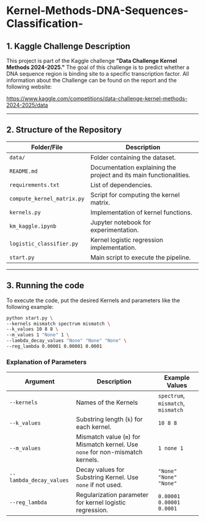 # Kernel-Methods-DNA-Sequences-Classification-

## 1. Kaggle Challenge Description
This project is part of the Kaggle challenge **"Data Challenge Kernel Methods 2024-2025."** The goal of this challenge is to predict whether a DNA sequence region is binding site to a specific transcription factor. 
All information about the Challenge can be found on the report and the following website:

https://www.kaggle.com/competitions/data-challenge-kernel-methods-2024-2025/data

---

## 2. Structure of the Repository


| **Folder/File**             | **Description**                                                                                   |
|-----------------------------|---------------------------------------------------------------------------------------------------|
| `data/`                     | Folder containing the dataset.                                                                   |
| `README.md`                 | Documentation explaining the project and its main functionalities.                              |
| `requirements.txt`           | List of dependencies.                                                                         |
| `compute_kernel_matrix.py`   | Script for computing the kernel matrix.                                                       |
| `kernels.py`                 | Implementation of kernel functions.                                                           |
| `km_kaggle.ipynb`           | Jupyter notebook for experimentation.                                                          |
| `logistic_classifier.py`     | Kernel logistic regression implementation.                                                    |
| `start.py`                   | Main script to execute the pipeline.                                                          |

---


## 3. Running the code

To execute the code, put the desired Kernels and parameters like the following example:
```bash
python start.py \
--kernels mismatch spectrum mismatch \
--k_values 10 8 8 \
--m_values 1 "None" 1 \
--lambda_decay_values "None" "None" "None" \
--reg_lambda 0.00001 0.00001 0.0001
```

### **Explanation of Parameters**
| **Argument**                 | **Description**                                                                                         | **Example Values**             |
|------------------------------|---------------------------------------------------------------------------------------------------------|--------------------------------|
| `--kernels`                  | Names of the Kernels                            | `spectrum`, `mismatch`, `mismatch` |
| `--k_values`                 | Substring length (`k`) for each kernel.                                      | `10 8 8`                      |
| `--m_values`                 | Mismatch value (`m`) for Mismatch kernel. Use `none` for non-mismatch kernels.                      | `1 none 1`                    |
| `--lambda_decay_values`      | Decay values for Substring Kernel. Use `none` if not used.                                             | `"None" "None" "None"`              |
| `--reg_lambda`               | Regularization parameter for kernel logistic regression.                      | `0.00001 0.00001 0.0001`      |


